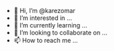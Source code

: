 - 👋 Hi, I’m @karezomar
- 👀 I’m interested in ...
- 🌱 I’m currently learning ...
- 💞️ I’m looking to collaborate on ...
- 📫 How to reach me ...

<!---
karezomar/karezomar is a ✨ special ✨ repository because its `README.md` (this file) appears on your GitHub profile.
You can click the Preview link to take a look at your changes.
--->
